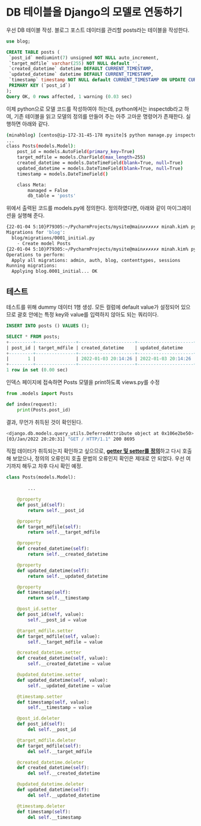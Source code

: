 # DB 테이블을 Django의 모델로 연동하기

우선 DB 테이블 작성. 블로그 포스트 데이터를 관리할 posts라는 테이블을 작성한다.

```sql
use blog;
```

```sql
CREATE TABLE posts (
 `post_id` mediumint(7) unsigned NOT NULL auto_increment,
 `target_mdfile` varchar(255) NOT NULL default '',
 `created_datetime` datetime DEFAULT CURRENT_TIMESTAMP,
 `updated_datetime` datetime DEFAULT CURRENT_TIMESTAMP,
 `timestamp` timestamp NOT NULL default CURRENT_TIMESTAMP ON UPDATE CURRENT_TIMESTAMP,
 PRIMARY KEY (`post_id`)
);
Query OK, 0 rows affected, 1 warning (0.03 sec)
```

이제 python으로 모델 코드를 작성하여야 하는데,
python에서는 inspectdb라고 하여, 기존 테이블을 읽고 모델의 정의를 만들어 주는 아주 고마운 명령어가 존재한다.
실행하면 아래와 같다.

```bash
(minahblog) [centos@ip-172-31-45-178 mysite]$ python manage.py inspectdb
...
class Posts(models.Model):
    post_id = models.AutoField(primary_key=True)
    target_mdfile = models.CharField(max_length=255)
    created_datetime = models.DateTimeField(blank=True, null=True)
    updated_datetime = models.DateTimeField(blank=True, null=True)
    timestamp = models.DateTimeField()

    class Meta:
        managed = False
        db_table = 'posts'
```

위에서 출력된 코드를 models.py에 정의한다. 정의하였다면, 아래와 같이 마이그레이션을 실행해 준다.

```bash
{22-01-04 5:10}P79305:~/PycharmProjects/mysite@main✗✗✗✗✗✗ minah.kim% python manage.py makemigrations
Migrations for 'blog':
  blog/migrations/0001_initial.py
    - Create model Posts
{22-01-04 5:10}P79305:~/PycharmProjects/mysite@main✗✗✗✗✗✗ minah.kim% python manage.py migrate
Operations to perform:
  Apply all migrations: admin, auth, blog, contenttypes, sessions
Running migrations:
  Applying blog.0001_initial... OK
```

## 테스트

테스트를 위해 dummy 데이터 1행 생성.
모든 컬럼에 default value가 설정되어 있으므로 괄호 안에는 특정 key와 value를 입력하지 않아도 되는 쿼리이다.

```sql
INSERT INTO posts () VALUES ();

SELECT * FROM posts;
+---------+---------------+---------------------+---------------------+---------------------+
| post_id | target_mdfile | created_datetime    | updated_datetime    | timestamp           |
+---------+---------------+---------------------+---------------------+---------------------+
|       1 |               | 2022-01-03 20:14:26 | 2022-01-03 20:14:26 | 2022-01-03 20:14:26 |
+---------+---------------+---------------------+---------------------+---------------------+
1 row in set (0.00 sec)
```

인덱스 페이지에 접속하면 Posts 모델을 print하도록 views.py를 수정

```python
from .models import Posts

def index(request):
    print(Posts.post_id)
```

결과, 무언가 취득된 것이 확인된다.

```bash
<django.db.models.query_utils.DeferredAttribute object at 0x106e2be50>
[03/Jan/2022 20:20:31] "GET / HTTP/1.1" 200 8695
```

직접 데이터가 취득되는지 확인하고 싶으므로, [**getter 및 setter를 정의**](https://www.nblog09.com/w/2019/01/09/python-setter-getter/)하고 다시 호출해 보았으나,
정의의 오류인지 호출 문법의 오류인지 확인은 제대로 안 되었다. 우선 여기까지 해두고 차후 다시 확인 예정.

```python
class Posts(models.Model):
  
		...

    @property
    def post_id(self):
        return self.__post_id

    @property
    def target_mdfile(self):
        return self.__target_mdfile

    @property
    def created_datetime(self):
        return self.__created_datetime

    @property
    def updated_datetime(self):
        return self.__updated_datetime

    @property
    def timestamp(self):
        return self.__timestamp

    @post_id.setter
    def post_id(self, value):
        self.__post_id = value

    @target_mdfile.setter
    def target_mdfile(self, value):
        self.__target_mdfile = value

    @created_datetime.setter
    def created_datetime(self, value):
        self.__created_datetime = value

    @updated_datetime.setter
    def updated_datetime(self, value):
        self.__updated_datetime = value

    @timestamp.setter
    def timestamp(self, value):
        self.__timestamp = value

    @post_id.deleter
    def post_id(self):
        del self.__post_id

    @target_mdfile.deleter
    def target_mdfile(self):
        del self.__target_mdfile

    @created_datetime.deleter
    def created_datetime(self):
        del self.__created_datetime

    @updated_datetime.deleter
    def updated_datetime(self):
        del self.__updated_datetime

    @timestamp.deleter
    def timestamp(self):
        del self.__timestamp
```

